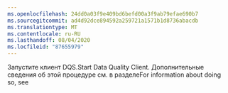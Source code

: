 ```yaml
---
ms.openlocfilehash: 24dd0a03f9e409bd6befd00a3f9ab79efae690b7
ms.sourcegitcommit: ad4d92dce894592a259721a1571b1d8736abacdb
ms.translationtype: MT
ms.contentlocale: ru-RU
ms.lasthandoff: 08/04/2020
ms.locfileid: "87655979"
---
```

<span data-ttu-id="ea954-101">Запустите клиент DQS.</span><span class="sxs-lookup"><span data-stu-id="ea954-101">Start Data Quality Client.</span></span> <span data-ttu-id="ea954-102">Дополнительные сведения об этой процедуре см. в разделе</span><span class="sxs-lookup"><span data-stu-id="ea954-102">For information about doing so, see</span></span>
